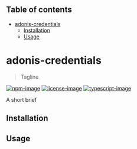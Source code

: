 <!-- START doctoc generated TOC please keep comment here to allow auto update -->
<!-- DON'T EDIT THIS SECTION, INSTEAD RE-RUN doctoc TO UPDATE -->
## Table of contents

- [adonis-credentials](#adonis-credentials)
  - [Installation](#installation)
  - [Usage](#usage)

<!-- END doctoc generated TOC please keep comment here to allow auto update -->

# adonis-credentials
> Tagline

[![npm-image]][npm-url] [![license-image]][license-url] [![typescript-image]][typescript-url]

A short brief

## Installation

## Usage

[npm-image]: https://img.shields.io/npm/v/adonis-credentials.svg?style=for-the-badge&logo=npm
[npm-url]: https://npmjs.org/package/adonis-credentials "npm"

[license-image]: https://img.shields.io/npm/l/adonis-credentials?color=blueviolet&style=for-the-badge
[license-url]: LICENSE.md "license"

[typescript-image]: https://img.shields.io/badge/Typescript-294E80.svg?style=for-the-badge&logo=typescript
[typescript-url]:  "typescript"
